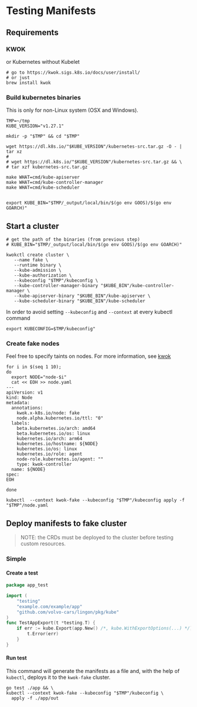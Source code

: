 # Testing Manifests

## Requirements

### KWOK

or Kubernetes without Kubelet

```shell
# go to https://kwok.sigs.k8s.io/docs/user/install/
# or just 
brew install kwok

```

### Build kubernetes binaries

This is only for non-Linux system (OSX and Windows).

```shell
TMP=~/tmp
KUBE_VERSION="v1.27.1"

mkdir -p "$TMP" && cd "$TMP"

wget https://dl.k8s.io/"$KUBE_VERSION"/kubernetes-src.tar.gz -O - | tar xz
#
# wget https://dl.k8s.io/"$KUBE_VERSION"/kubernetes-src.tar.gz && \
# tar xzf kubernetes-src.tar.gz

make WHAT=cmd/kube-apiserver
make WHAT=cmd/kube-controller-manager
make WHAT=cmd/kube-scheduler


export KUBE_BIN="$TMP/_output/local/bin/$(go env GOOS)/$(go env GOARCH)"
```

## Start a cluster

```shell
# get the path of the binaries (from previous step)
# KUBE_BIN="$TMP/_output/local/bin/$(go env GOOS)/$(go env GOARCH)"
  
kwokctl create cluster \
   --name fake \
   --runtime binary \
   --kube-admission \
   --kube-authorization \
   --kubeconfig "$TMP"/kubeconfig \
   --kube-controller-manager-binary "$KUBE_BIN"/kube-controller-manager \
   --kube-apiserver-binary "$KUBE_BIN"/kube-apiserver \
   --kube-scheduler-binary "$KUBE_BIN"/kube-scheduler

```

In order to avoid setting `--kubeconfig` and `--context` at every kubectl command

```shell
export KUBECONFIG=$TMP/kubeconfig"
```

### Create fake nodes

Feel free to specify taints on nodes.
For more information, see [kwok](https://github.com/kubernetes-sigs/kwok/blob/main/test/kwok/fake-node.yaml)

```shell
for i in $(seq 1 10);
do
  export NODE="node-$i"
  cat << EOH >> node.yaml
---
apiVersion: v1
kind: Node
metadata:
  annotations:
    kwok.x-k8s.io/node: fake
    node.alpha.kubernetes.io/ttl: "0"
  labels:
    beta.kubernetes.io/arch: amd64
    beta.kubernetes.io/os: linux
    kubernetes.io/arch: arm64
    kubernetes.io/hostname: ${NODE}
    kubernetes.io/os: linux
    kubernetes.io/role: agent
    node-role.kubernetes.io/agent: ""
    type: kwok-controller
  name: ${NODE}
spec:
EOH

done

kubectl  --context kwok-fake --kubeconfig "$TMP"/kubeconfig apply -f "$TMP"/node.yaml
```


## Deploy manifests to fake cluster

> NOTE: the CRDs must be deployed to the cluster before testing custom resources.

### Simple

#### Create a test

```go
package app_test

import (
	"testing"
	"example.com/example/app"
	"github.com/volvo-cars/lingon/pkg/kube"
)
func TestAppExport(t *testing.T) {
	if err := kube.Export(app.New() /*, kube.WithExportOptions(...) */); err != nil {
	    t.Error(err)
	}
}
```

#### Run test

This command will generate the manifests as a file and, with the help of `kubectl`, 
deploys it to the `kwok-fake` cluster.

```shell
go test ./app && \
kubectl --context kwok-fake --kubeconfig "$TMP"/kubeconfig \
  apply -f ./app/out
```
